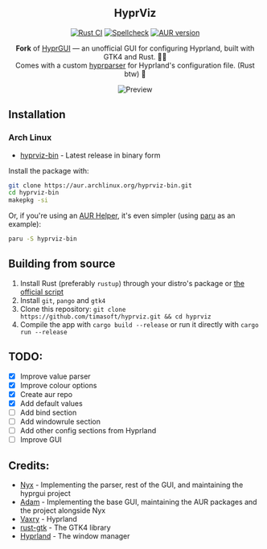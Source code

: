 <div align='center'>


<h2>HyprViz</h2>

[![Rust CI](https://img.shields.io/github/actions/workflow/status/timasoft/hyprviz/rust.yml?branch=main&label=Rust%20CI)](https://github.com/timasoft/hyprviz/actions)
[![Spellcheck](https://img.shields.io/github/actions/workflow/status/timasoft/hyprviz/typos.yml?branch=main&label=Spellcheck)](https://github.com/timasoft/hyprviz/actions)
[![AUR version](https://img.shields.io/aur/version/hyprviz-bin?label=AUR)](https://aur.archlinux.org/packages/hyprviz-bin/)

**Fork** of [HyprGUI](https://github.com/MarkusVolk/hyprgui) — an unofficial GUI for configuring Hyprland, built with GTK4 and Rust. 🚀🦀<br>
Comes with a custom [hyprparser](https://crates.io/crates/hyprparser) for Hyprland's configuration file. (Rust btw) 🦀

![Preview](.github/preview.png)

</div>

## Installation

### Arch Linux

- [hyprviz-bin](https://aur.archlinux.org/packages/hyprviz-bin) - Latest release in binary form

Install the package with:
```bash
git clone https://aur.archlinux.org/hyprviz-bin.git
cd hyprviz-bin
makepkg -si
```

Or, if you're using an [AUR Helper](https://wiki.archlinux.org/title/AUR_helpers), it's even simpler (using [paru](https://github.com/Morganamilo/paru) as an example):
```bash
paru -S hyprviz-bin
```

## Building from source
1. Install Rust (preferably `rustup`) through your distro's package or [the official script](https://www.rust-lang.org/tools/install)
2. Install `git`, `pango` and `gtk4`
3. Clone this repository:
`git clone https://github.com/timasoft/hyprviz.git && cd hyprviz`
4. Compile the app with `cargo build --release` or run it directly with `cargo run --release`

## TODO:
- [x] Improve value parser
- [x] Improve colour options
- [x] Create aur repo
- [x] Add default values
- [ ] Add bind section
- [ ] Add windowrule section
- [ ] Add other config sections from Hyprland
- [ ] Improve GUI

## Credits:
- [Nyx](https://github.com/nnyyxxxx) - Implementing the parser, rest of the GUI, and maintaining the hyprgui project
- [Adam](https://github.com/adamperkowski) - Implementing the base GUI, maintaining the AUR packages and the project alongside Nyx
- [Vaxry](https://github.com/vaxerski) - Hyprland
- [rust-gtk](https://github.com/gtk-rs/gtk4-rs) - The GTK4 library
- [Hyprland](https://github.com/hyprwm/Hyprland) - The window manager

